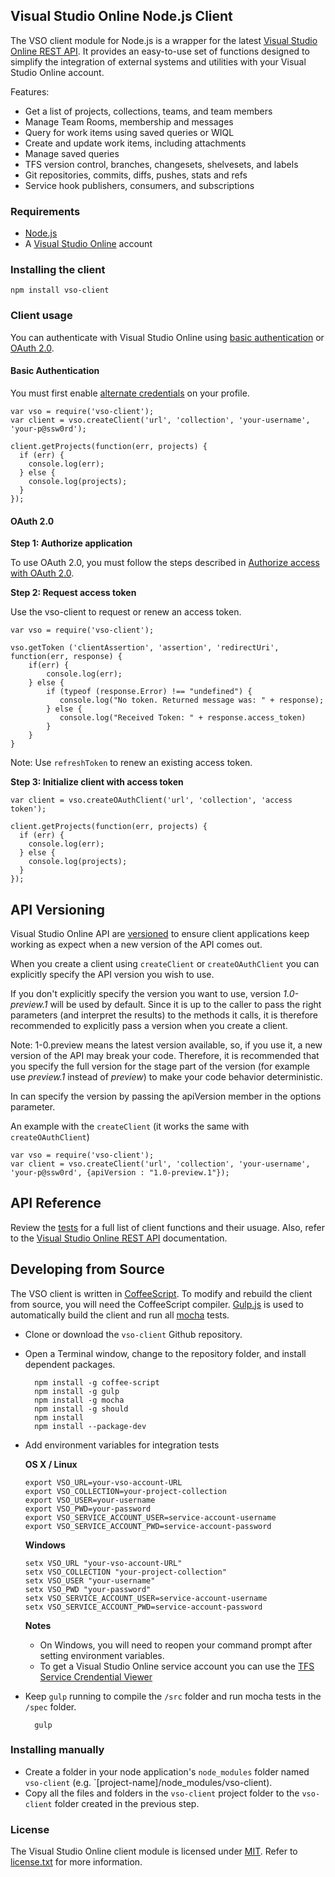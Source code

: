 ## Visual Studio Online Node.js Client

The VSO client module for Node.js is a wrapper for the latest [Visual Studio Online REST API](http://www.visualstudio.com/integrate/reference/reference-vso-overview-vsi). It provides an easy-to-use set of functions designed to simplify the integration of external systems and utilities with your Visual Studio Online account.

Features:
* Get a list of projects, collections, teams, and team members
* Manage Team Rooms, membership and messages
* Query for work items using saved queries or WIQL
* Create and update work items, including attachments
* Manage saved queries
* TFS version control, branches, changesets, shelvesets, and labels
* Git repositories, commits, diffs, pushes, stats and refs
* Service hook publishers, consumers, and subscriptions

### Requirements

* [Node.js](http://nodejs.org)
* A [Visual Studio Online](https://visualstudio.com) account

### Installing the client

    npm install vso-client

### Client usage

You can authenticate with Visual Studio Online using [basic authentication](http://www.visualstudio.com/integrate/get-started/get-started-auth-introduction-vsi) or [OAuth 2.0](http://www.visualstudio.com/integrate/get-started/get-started-auth-oauth2-vsi).

#### Basic Authentication

You must first enable [alternate credentials](http://www.visualstudio.com/integrate/get-started/get-started-auth-introduction-vsi) on your profile.

    var vso = require('vso-client');
    var client = vso.createClient('url', 'collection', 'your-username', 'your-p@ssw0rd');

    client.getProjects(function(err, projects) {
      if (err) {
        console.log(err);
      } else {
        console.log(projects);
      }
    });

#### OAuth 2.0

**Step 1: Authorize application**

To use OAuth 2.0, you must follow the steps described in [Authorize access with OAuth 2.0](http://www.visualstudio.com/integrate/get-started/get-started-auth-oauth2-vsi).

**Step 2: Request access token**

Use the vso-client to request or renew an access token.

    var vso = require('vso-client');

    vso.getToken ('clientAssertion', 'assertion', 'redirectUri', function(err, response) {
        if(err) {
            console.log(err);
        } else {
            if (typeof (response.Error) !== "undefined") {
               console.log("No token. Returned message was: " + response);
            } else {
               console.log("Received Token: " + response.access_token)
            }
        }
    }

Note: Use `refreshToken` to renew an existing access token.

**Step 3: Initialize client with access token**

    var client = vso.createOAuthClient('url', 'collection', 'access token');

    client.getProjects(function(err, projects) {
      if (err) {
        console.log(err);
      } else {
        console.log(projects);
      }
    });

## API Versioning

Visual Studio Online API are [versioned](http://www.visualstudio.com/integrate/get-started/get-started-rest-basics-vsi#versioning) to ensure client applications keep working as expect when a new version of the API comes out.

When you create a client using `createClient` or `createOAuthClient` you can explicitly specify the API version you wish to use.

If you don't explicitly specify the version you want to use, version _1.0-preview.1_ will be used by default. Since it is up to the caller to pass the right parameters (and interpret the results) to the methods it calls, it is therefore recommended to explicitly pass a version when you create a client.

Note: 1-0.preview means the latest version available, so, if you use it, a new version of the API may break your code. Therefore, it is recommended that you specify the full version for the stage part of the version (for example use _preview.1_ instead of _preview_) to make your code behavior deterministic.

In can specify the version by passing the apiVersion member in the options parameter.

An example with the  `createClient` (it works the same with `createOAuthClient`)

    var vso = require('vso-client');
    var client = vso.createClient('url', 'collection', 'your-username', 'your-p@ssw0rd', {apiVersion : "1.0-preview.1"});


## API Reference

Review the [tests](https://github.com/leankit-labs/vso-client/blob/master/spec/vso-client.spec.js) for a full list of client functions and their usuage. Also, refer to the [Visual Studio Online REST API](http://www.visualstudio.com/integrate/reference/reference-vso-overview-vsi) documentation.

## Developing from Source

The VSO client is written in [CoffeeScript](http://coffeescript.org/). To modify and rebuild the client from source, you will need the CoffeeScript compiler. [Gulp.js](http://gulpjs.com/) is used to automatically build the client and run all [mocha](http://visionmedia.github.io/mocha/) tests.

* Clone or download the `vso-client` Github repository.
* Open a Terminal window, change to the repository folder, and install dependent packages.

        npm install -g coffee-script
        npm install -g gulp
        npm install -g mocha
        npm install -g should
        npm install
        npm install --package-dev

* Add environment variables for integration tests

  **OS X / Linux**

      export VSO_URL=your-vso-account-URL
      export VSO_COLLECTION=your-project-collection
      export VSO_USER=your-username
      export VSO_PWD=your-password
      export VSO_SERVICE_ACCOUNT_USER=service-account-username
      export VSO_SERVICE_ACCOUNT_PWD=service-account-password


  **Windows**

      setx VSO_URL "your-vso-account-URL"
      setx VSO_COLLECTION "your-project-collection"
      setx VSO_USER "your-username"
      setx VSO_PWD "your-password"
      setx VSO_SERVICE_ACCOUNT_USER=service-account-username
      setx VSO_SERVICE_ACCOUNT_PWD=service-account-password


    **Notes**
    - On Windows, you will need to reopen your command prompt after setting environment variables.
    - To get a Visual Studio Online service account you can use the [TFS Service Crendential Viewer](http://nakedalm.com/getting-service-account-vso-tfs-service-credential-viewer/)

* Keep `gulp` running to compile the `/src` folder and run mocha tests in the `/spec` folder.

        gulp

### Installing manually

* Create a folder in your node application's `node_modules` folder named `vso-client` (e.g. `[project-name]/node_modules/vso-client).
* Copy all the files and folders in the `vso-client` project folder to the `vso-client` folder created in the previous step.

### License

The Visual Studio Online client module is licensed under [MIT](http://www.opensource.org/licenses/mit-license.php). Refer to [license.txt](https://github.com/leankit-labs/vso-client/blob/master/LICENSE) for more information.
